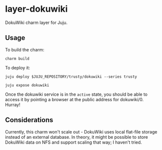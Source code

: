 # layer-dokuwiki

DokuWiki charm layer for Juju.

## Usage

To build the charm:

`charm build`

To deploy it:

`juju deploy $JUJU_REPOSITORY/trusty/dokuwiki --series trusty`

`juju expose dokuwiki`

Once the dokuwiki service is in the `active` state, you should be able to access it by pointing a browser at the public address for dokuwiki/0. Hurray!

## Considerations

Currently, this charm won't scale out - DokuWiki uses local flat-file storage instead of an external database. In theory, it might be possible to store DokuWiki data on NFS and support scaling that way; I haven't tried.
